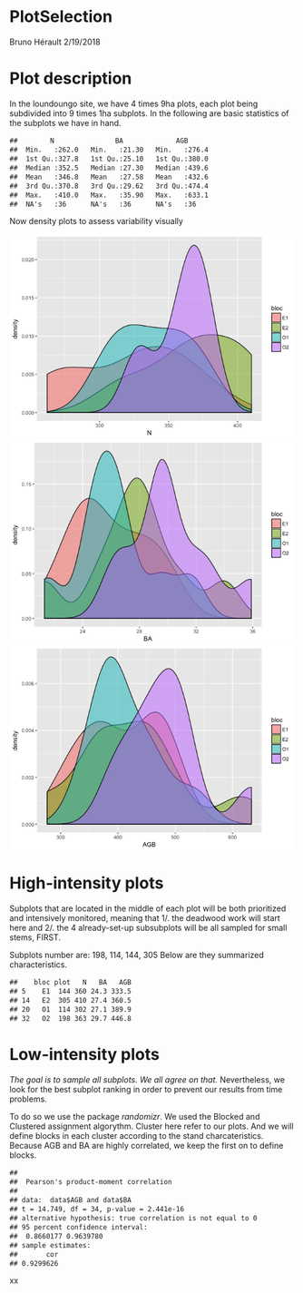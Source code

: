 PlotSelection
================
Bruno Hérault
2/19/2018

Plot description
================

In the loundoungo site, we have 4 times 9ha plots, each plot being subdivided into 9 times 1ha subplots. In the following are basic statistics of the subplots we have in hand.

    ##        N               BA             AGB       
    ##  Min.   :262.0   Min.   :21.30   Min.   :276.4  
    ##  1st Qu.:327.8   1st Qu.:25.10   1st Qu.:380.0  
    ##  Median :352.5   Median :27.30   Median :439.6  
    ##  Mean   :346.8   Mean   :27.58   Mean   :432.6  
    ##  3rd Qu.:370.8   3rd Qu.:29.62   3rd Qu.:474.4  
    ##  Max.   :410.0   Max.   :35.90   Max.   :633.1  
    ##  NA's   :36      NA's   :36      NA's   :36

Now density plots to assess variability visually

![](PlotSelection_files/figure-markdown_github/density-1.png)![](PlotSelection_files/figure-markdown_github/density-2.png)![](PlotSelection_files/figure-markdown_github/density-3.png)

High-intensity plots
====================

Subplots that are located in the middle of each plot will be both prioritized and intensively monitored, meaning that 1/. the deadwood work will start here and 2/. the 4 already-set-up subsubplots will be all sampled for small stems, FIRST.

Subplots number are: 198, 114, 144, 305 Below are they summarized characteristics.

    ##    bloc plot   N   BA   AGB
    ## 5    E1  144 360 24.3 333.5
    ## 14   E2  305 410 27.4 360.5
    ## 20   O1  114 302 27.1 389.9
    ## 32   O2  198 363 29.7 446.8

Low-intensity plots
===================

*The goal is to sample all subplots. We all agree on that.* Nevertheless, we look for the best subplot ranking in order to prevent our results from time problems.

To do so we use the package *randomizr*. We used the Blocked and Clustered assignment algorythm. Cluster here refer to our plots. And we will define blocks in each cluster according to the stand charcateristics. Because AGB and BA are highly correlated, we keep the first on to define blocks.

    ## 
    ##  Pearson's product-moment correlation
    ## 
    ## data:  data$AGB and data$BA
    ## t = 14.749, df = 34, p-value = 2.441e-16
    ## alternative hypothesis: true correlation is not equal to 0
    ## 95 percent confidence interval:
    ##  0.8660177 0.9639780
    ## sample estimates:
    ##       cor 
    ## 0.9299626

xx
